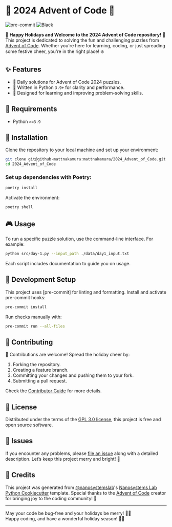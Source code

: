 # 🎄 2024 Advent of Code 🎄

![pre-commit](https://img.shields.io/badge/pre--commit-enabled-brightgreen?logo=pre-commit&logoColor=white)
![Black](https://img.shields.io/badge/code%20style-black-000000.svg)

🎅 **Happy Holidays and Welcome to the 2024 Advent of Code repository!** 🎁  
This project is dedicated to solving the fun and challenging puzzles from [Advent of Code](https://adventofcode.com/2024). Whether you're here for learning, coding, or just spreading some festive cheer, you're in the right place! ❄️  

## ✨ Features

- 🌟 Daily solutions for Advent of Code 2024 puzzles.
- 🎁 Written in Python `3.9+` for clarity and performance.
- 🎄 Designed for learning and improving problem-solving skills.

## 🎅 Requirements

- Python `>=3.9`

## 🎉 Installation

Clone the repository to your local machine and set up your environment:

```bash
git clone git@github-mattnakamura:mattnakamura/2024_Advent_of_Code.git
cd 2024_Advent_of_Code
```

### Set up dependencies with Poetry:

```bash
poetry install
```

Activate the environment:

```bash
poetry shell
```

## 🎮 Usage

To run a specific puzzle solution, use the command-line interface. For example:

```bash
python src/day-1.py --input_path ./data/day1_input.txt
```

Each script includes documentation to guide you on usage.

## 🎄 Development Setup

This project uses [pre-commit] for linting and formatting. Install and activate pre-commit hooks:

```bash
pre-commit install
```

Run checks manually with:

```bash
pre-commit run --all-files
```

## 🤝 Contributing

🎁 Contributions are welcome! Spread the holiday cheer by:

1. Forking the repository.
2. Creating a feature branch.
3. Committing your changes and pushing them to your fork.
4. Submitting a pull request.

Check the [Contributor Guide] for more details.

## 📜 License

Distributed under the terms of the [GPL 3.0 license][license], this project is free and open source software.

## 🎁 Issues

If you encounter any problems, please [file an issue] along with a detailed description. Let’s keep this project merry and bright! 🎀

## 🎅 Credits

This project was generated from [@nanosystemslab]'s [Nanosystems Lab Python Cookiecutter] template. Special thanks to the [Advent of Code](https://adventofcode.com) creator for bringing joy to the coding community! 🎉

---

May your code be bug-free and your holidays be merry! 🎅✨  
Happy coding, and have a wonderful holiday season! 🎄🎁

[@nanosystemslab]: https://github.com/nanosystemslab
[Nanosystems Lab Python Cookiecutter]: https://github.com/nanosystemslab/cookiecutter-nanosystemslab
[file an issue]: https://github.com/mattnakamura/2024_Advent_of_Code/issues
[license]: https://github.com/mattnakamura/2024_Advent_of_Code/blob/main/LICENSE
[contributor guide]: https://github.com/mattnakamura/2024_Advent_of_Code/blob/main/CONTRIBUTING.md
